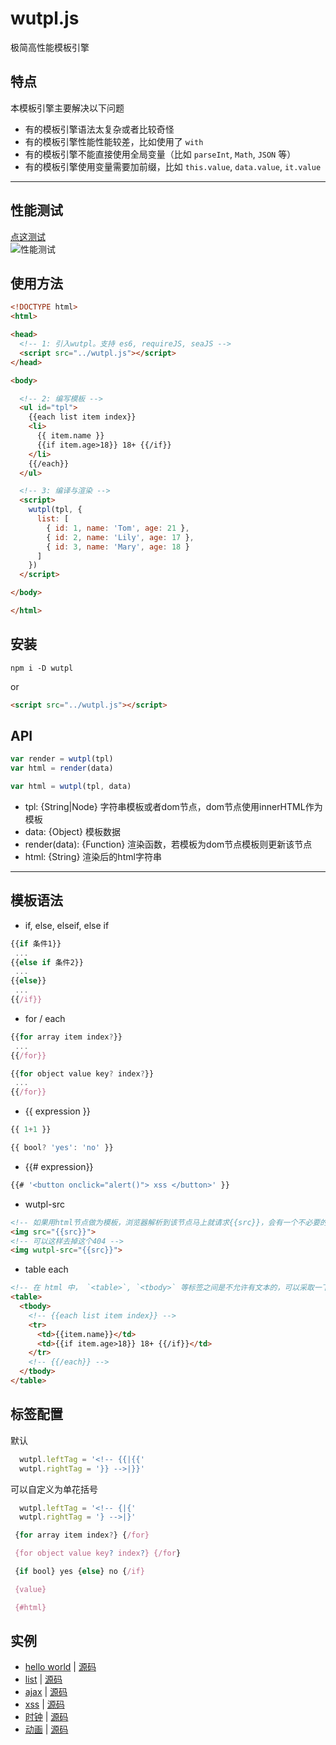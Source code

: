 
# wutpl.js
极简高性能模板引擎  

## 特点
本模板引擎主要解决以下问题
* 有的模板引擎语法太复杂或者比较奇怪
* 有的模板引擎性能性能较差，比如使用了 `with` 
* 有的模板引擎不能直接使用全局变量（比如 `parseInt`, `Math`, `JSON` 等）
* 有的模板引擎使用变量需要加前缀，比如 `this.value`, `data.value`, `it.value`

------------------------------------------
## 性能测试
[点这测试](https://wusfen.github.io/wutpl/test/template_test.html?v=20190304.1644)  
![性能测试](https://wusfen.github.io/wutpl/test/test.20190308.1422.png)  


## 使用方法
```html
<!DOCTYPE html>
<html>

<head>
  <!-- 1: 引入wutpl。支持 es6, requireJS, seaJS -->
  <script src="../wutpl.js"></script>
</head>

<body>

  <!-- 2: 编写模板 -->
  <ul id="tpl">
    {{each list item index}}
    <li>
      {{ item.name }}
      {{if item.age>18}} 18+ {{/if}}
    </li>
    {{/each}}
  </ul>

  <!-- 3: 编译与渲染 -->
  <script>
    wutpl(tpl, {
      list: [
        { id: 1, name: 'Tom', age: 21 },
        { id: 2, name: 'Lily', age: 17 },
        { id: 3, name: 'Mary', age: 18 }
      ]
    })
  </script>

</body>

</html>
```

## 安装
```
npm i -D wutpl
```
or
```html
<script src="../wutpl.js"></script>
```


## API
```javascript
var render = wutpl(tpl)
var html = render(data)
```
```javascript
var html = wutpl(tpl, data)
```
* tpl: {String|Node} 字符串模板或者dom节点，dom节点使用innerHTML作为模板
* data: {Object} 模板数据
* render(data): {Function} 渲染函数，若模板为dom节点模板则更新该节点
* html: {String} 渲染后的html字符串


------------------------------------------
## 模板语法

* if, else, elseif, else if
```javascript
{{if 条件1}}
 ...
{{else if 条件2}}
 ...
{{else}}
 ...
{{/if}}
```
* for / each
```javascript
{{for array item index?}}
 ...
{{/for}}
```
```javascript
{{for object value key? index?}}
 ...
{{/for}}
```
* {{ expression }}
```javascript
{{ 1+1 }}
```
```javascript
{{ bool? 'yes': 'no' }}
```
* {{# expression}}
```javascript
{{# '<button onclick="alert()"> xss </button>' }}
```
* wutpl-src
```html
<!-- 如果用html节点做为模板，浏览器解析到该节点马上就请求{{src}}，会有一个不必要的404 -->
<img src="{{src}}">
<!-- 可以这样去掉这个404 -->
<img wutpl-src="{{src}}">
```
* table each
```html
<!-- 在 html 中， `<table>`, `<tbody>` 等标签之间是不允许有文本的，可以采取一下写法 -->
<table>
  <tbody>
    <!-- {{each list item index}} -->
    <tr>
      <td>{{item.name}}</td>
      <td>{{if item.age>18}} 18+ {{/if}}</td>
    </tr>
    <!-- {{/each}} -->
  </tbody>
</table>
```

## 标签配置
默认
```javascript
  wutpl.leftTag = '<!-- {{|{{'
  wutpl.rightTag = '}} -->|}}'
```
可以自定义为单花括号
```javascript
  wutpl.leftTag = '<!-- {|{'
  wutpl.rightTag = '} -->|}'
```
```javascript
 {for array item index?} {/for}

 {for object value key? index?} {/for}

 {if bool} yes {else} no {/if}

 {value}

 {#html}
```


## 实例

* [hello world](https://wusfen.github.io/wutpl/examples/helloWorld.html) | [源码](examples/helloWorld.html)
* [list](https://wusfen.github.io/wutpl/examples/list.html) | [源码](examples/list.html)
* [ajax](https://wusfen.github.io/wutpl/examples/ajax.html) | [源码](examples/ajax.html)
* [xss](https://wusfen.github.io/wutpl/examples/xss.html) | [源码](examples/xss.html)
* [时钟](https://wusfen.github.io/wutpl/examples/time.html) | [源码](examples/time.html)
* [动画](https://wusfen.github.io/wutpl/examples/animate.html) | [源码](examples/animate.html)
